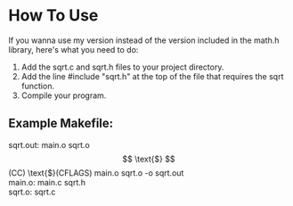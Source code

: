 # How To Use
If you wanna use my version instead of the version included in the math.h library, here's what you need to do:
1. Add the sqrt.c and sqrt.h files to your project directory.
2. Add the line #include "sqrt.h" at the top of the file that requires the sqrt function.
3. Compile your program.
## Example Makefile:
sqrt.out: main.o sqrt.o
<br>$$ \text{$} $$(CC) \text{$}(CFLAGS) main.o sqrt.o -o sqrt.out
<br>main.o: main.c sqrt.h
<br>sqrt.o: sqrt.c
